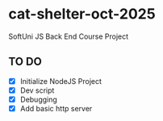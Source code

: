 # cat-shelter-oct-2025

SoftUni JS Back End Course Project

## TO DO

- [x] Initialize NodeJS Project
- [x] Dev script
- [x] Debugging
- [x] Add basic http server
